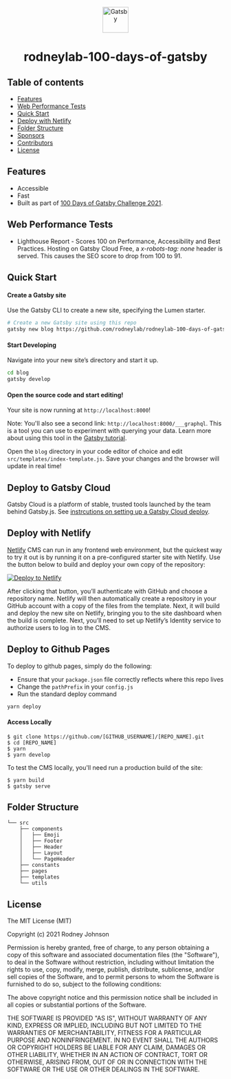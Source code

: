 <p align="center">
  <a aria-label="Open Rodney Lab site" href="https://rodneylab.com" rel="nofollow noopener noreferrer">
    <img alt="Gatsby" src="https://rodneylab.com/assets/icon.png" width="60" />
  </a>
</p>
<h1 align="center">
  rodneylab-100-days-of-gatsby
</h1>

## Table of contents
+ [Features](http://github.com/rodneylab/rodneylab-100-days-of-gatsby#features)
+ [Web Performance Tests](http://github.com/rodneylab/rodneylab-100-days-of-gatsby#web-performance-tests)
+ [Quick Start](http://github.com/rodneylab/rodneylab-100-days-of-gatsby#quick-start)
+ [Deploy with Netlify](http://github.com/rodneylab/rodneylab-100-days-of-gatsby#deploy-with-netlify)
+ [Folder Structure](http://github.com/rodneylab/rodneylab-100-days-of-gatsby#folder-structure)
+ [Sponsors](http://github.com/rodneylab/rodneylab-100-days-of-gatsby#sponsors)
+ [Contributors](http://github.com/rodneylab/rodneylab-100-days-of-gatsby#contributors)
+ [License](http://github.com/rodneylab/rodneylab-100-days-of-gatsby#license)

## Features
+ Accessible
+ Fast
+ Built as part of <a aria-label="Open 100 Days of Gatsby Challenge" href="https://www.gatsbyjs.com/blog/100days-challenge-1/" target="_blank" rel="nofollow noopener noreferrer">100 Days of Gatsby Challenge 2021</a>.

## Web Performance Tests
+ Lighthouse Report - Scores 100 on Performance, Accessibility and Best Practices.  Hosting on Gatsby Cloud Free, a _x-robots-tag: none_ header is served.  This causes the SEO score to drop from 100 to 91.

## Quick Start

#### Create a Gatsby site

Use the Gatsby CLI to create a new site, specifying the Lumen starter.

```sh
# Create a new Gatsby site using this repo
gatsby new blog https://github.com/rodneylab/rodneylab-100-days-of-gatsby
```

#### Start Developing

Navigate into your new site’s directory and start it up.

```sh
cd blog
gatsby develop
```

#### Open the source code and start editing!

Your site is now running at `http://localhost:8000`!

Note: You'll also see a second link: `http://localhost:8000/___graphql`. This is a tool you can use to experiment with querying your data. Learn more about using this tool in the [Gatsby tutorial](https://www.gatsbyjs.org/tutorial/part-five/#introducing-graphiql).

Open the `blog` directory in your code editor of choice and edit `src/templates/index-template.js`. Save your changes and the browser will update in real time!

## Deploy to Gatsby Cloud
Gatsby Cloud is a platform of stable, trusted tools launched by the team behind Gatsby.js.  See <a aria-label="Open instructions on setting up a Gatsby site on Gatsby Cloud" href="https://www.gatsbyjs.com/docs/how-to/previews-deploys-hosting/deploying-to-gatsby-cloud/" target="_blank" rel="nofollow noopener noreferrer">instrcutions on setting up a Gatsby Cloud deploy</a>.

## Deploy with Netlify

[Netlify](https://netlify.com) CMS can run in any frontend web environment, but the quickest way to try it out is by running it on a pre-configured starter site with Netlify. Use the button below to build and deploy your own copy of the repository:

<a href="https://app.netlify.com/start/deploy?repository=https://github.com/rodneylab/rodneylab-100-days-of-gatsby" target="_blank"><img src="https://www.netlify.com/img/deploy/button.svg" alt="Deploy to Netlify"></a>

After clicking that button, you’ll authenticate with GitHub and choose a repository name. Netlify will then automatically create a repository in your GitHub account with a copy of the files from the template. Next, it will build and deploy the new site on Netlify, bringing you to the site dashboard when the build is complete. Next, you’ll need to set up Netlify’s Identity service to authorize users to log in to the CMS.

## Deploy to Github Pages

To deploy to github pages, simply do the following:

- Ensure that your `package.json` file correctly reflects where this repo lives
- Change the `pathPrefix` in your `config.js`
- Run the standard deploy command

```sh
yarn deploy
```


#### Access Locally
```
$ git clone https://github.com/[GITHUB_USERNAME]/[REPO_NAME].git
$ cd [REPO_NAME]
$ yarn
$ yarn develop
```
To test the CMS locally, you'll need run a production build of the site:
```
$ yarn build
$ gatsby serve
```

## Folder Structure

```
└── src
    ├── components
    │   ├── Emoji
    │   ├── Footer
    │   ├── Header
    │   ├── Layout
    │   └── PageHeader
    ├── constants
    ├── pages
    ├── templates
    └── utils
```

## License
The MIT License (MIT)

Copyright (c) 2021 Rodney Johnson

Permission is hereby granted, free of charge, to any person obtaining a copy
of this software and associated documentation files (the "Software"), to deal
in the Software without restriction, including without limitation the rights
to use, copy, modify, merge, publish, distribute, sublicense, and/or sell
copies of the Software, and to permit persons to whom the Software is
furnished to do so, subject to the following conditions:

The above copyright notice and this permission notice shall be included in all
copies or substantial portions of the Software.

THE SOFTWARE IS PROVIDED "AS IS", WITHOUT WARRANTY OF ANY KIND, EXPRESS OR
IMPLIED, INCLUDING BUT NOT LIMITED TO THE WARRANTIES OF MERCHANTABILITY,
FITNESS FOR A PARTICULAR PURPOSE AND NONINFRINGEMENT. IN NO EVENT SHALL THE
AUTHORS OR COPYRIGHT HOLDERS BE LIABLE FOR ANY CLAIM, DAMAGES OR OTHER
LIABILITY, WHETHER IN AN ACTION OF CONTRACT, TORT OR OTHERWISE, ARISING FROM,
OUT OF OR IN CONNECTION WITH THE SOFTWARE OR THE USE OR OTHER DEALINGS IN THE
SOFTWARE.
